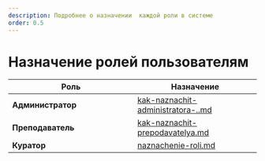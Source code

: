 ```yaml
---
description: Подробнее о назначении  каждой роли в системе
order: 0.5
---
```


# Назначение ролей пользователям



<table><thead><tr><th width="238">Роль</th><th data-type="content-ref">Назначение</th></tr></thead><tbody><tr><td><strong>Администратор</strong></td><td><a href="../instrukcii-po-rabote/dlya-administratorov/kak-naznachit-administratora-..md">kak-naznachit-administratora-..md</a></td></tr><tr><td><strong>Преподаватель</strong></td><td><a href="../instrukcii-po-rabote/dlya-administratorov/kak-naznachit-prepodavatelya.md">kak-naznachit-prepodavatelya.md</a></td></tr><tr><td><strong>Куратор</strong></td><td><a href="../instrukcii-po-rabote/kuratory/naznachenie-roli.md">naznachenie-roli.md</a></td></tr></tbody></table>